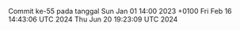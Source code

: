 Commit ke-55 pada tanggal Sun Jan 01 14:00 2023 +0100
Fri Feb 16 14:43:06 UTC 2024
Thu Jun 20 19:23:09 UTC 2024
